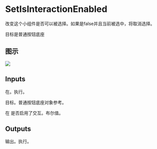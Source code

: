 # SetIsInteractionEnabled

改变这个小组件是否可以被选择。如果是false并且当前被选中，将取消选择。

目标是普通按钮底座

## 图示

![]($-20221218-18204569.png)

## Inputs

在。执行。

目标。普通按钮底座对象参考。

在 是否启用了交互。布尔值。 

## Outputs

输出。执行。
